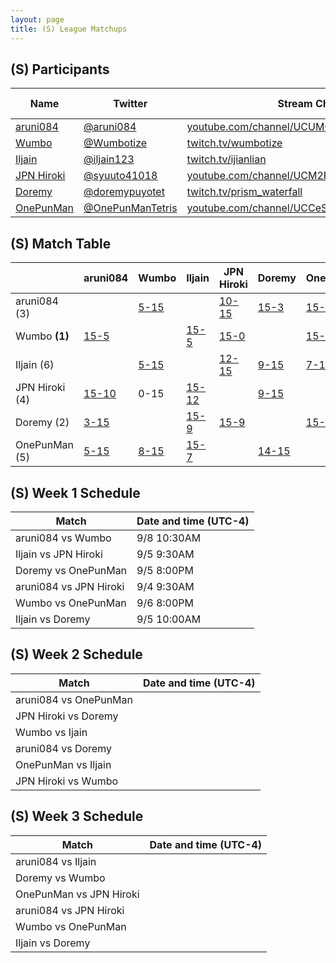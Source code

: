 ```yaml
---
layout: page
title: (S) League Matchups
---
```


## (S) Participants ##

<table>
  <thead>
    <tr>
      <th>Name</th>
      <th>Twitter</th>
      <th>Stream Channel</th>
	  <th>Sprint Time</th>
	  <th>Rating</th>
    </tr>
  </thead>
  <tbody>
    <tr>
      <td><a href="https://steamcommunity.com/profiles/76561198293462529/">aruni084</a></td>
      <td><a href="https://twitter.com/aruni084">@aruni084</a></td>
      <td><a href="https://www.youtube.com/channel/UCUMQUo-IkhoBvL2_QIayHLQ">youtube.com/channel/UCUMQUo-IkhoBvL2_QIayHLQ</a></td>
      <td>37</td>
      <td>15000</td>
    </tr>
    <tr>
      <td><a href="https://steamcommunity.com/profiles/76561198265058335/">Wumbo</a></td>
      <td><a href="https://twitter.com/Wumbotize">@Wumbotize</a></td>
      <td><a href="https://www.twitch.tv/wumbotize">twitch.tv/wumbotize</a></td>
      <td>38</td>
      <td>50000</td>
    </tr>
    <tr>
      <td><a href="https://steamcommunity.com/profiles/76561198370403800/">Iljain</a></td>
      <td><a href="https://twitter.com/iljain123">@iljain123</a></td>
      <td><a href="https://www.twitch.tv/ijianlian">twitch.tv/ijianlian</a></td>
      <td>46</td>
      <td>18000</td>
    </tr>
    <tr>
      <td><a href="https://steamcommunity.com/profiles/76561198812292527/">JPN Hiroki</a></td>
      <td><a href="https://twitter.com/syuuto41018">@syuuto41018</a></td>
      <td><a href="https://www.youtube.com/channel/UCM2REfYwxv3yaKhc4aMbEyg">youtube.com/channel/UCM2REfYwxv3yaKhc4aMbEyg</a></td>
      <td>-</td>
      <td>-</td>
    </tr>
    <tr>
      <td><a href="https://steamcommunity.com/id/doorenemy/">Doremy</a></td>
      <td><a href="https://twitter.com/doremypuyotet">@doremypuyotet</a></td>
      <td><a href="https://www.twitch.tv/prism_waterfall">twitch.tv/prism_waterfall</a></td>
      <td>38.96</td>
      <td>23383</td>
    </tr>
    <tr>
      <td><a href="https://steamcommunity.com/id/allspecifiedurlsarealreadyinuse">OnePunMan</a></td>
      <td><a href="https://twitter.com/OnePunManTetris">@OnePunManTetris</a></td>
      <td><a href="https://www.youtube.com/channel/UCCeSjd7DLJJKxJXf4vEzdzA">youtube.com/channel/UCCeSjd7DLJJKxJXf4vEzdzA</a></td>
      <td>45.9</td>
      <td>11000</td>
    </tr>
  </tbody>
</table>

## (S) Match Table ##

<table>
  <thead>
    <tr>
      <th> </th>
      <th>aruni084</th>
      <th>Wumbo</th>
      <th>Iljain</th>
      <th>JPN Hiroki</th>
      <th>Doremy</th>
      <th>OnePunMan</th>
      <th>W-L</th>
      <th>Pt. Diff</th>
    </tr>
  </thead>
  <tbody>
    <tr>
      <td>aruni084 (3)</td>
      <td> </td> <!--aruni084-->
      <td><a href="https://www.youtube.com/watch?v=qKYK9_kb6WY">5-15</a></td> <!--Wumbo-->
      <td> </td> <!--Iljain-->
      <td><a href="https://www.youtube.com/watch?v=iydY_hdv6ew">10-15</a></td> <!--JPN Hiroki-->
      <td><a href="https://www.youtube.com/watch?v=z7lDjx8Fq88">15-3</a></td> <!--Doremy-->
      <td><a href="https://www.youtube.com/watch?v=Iz5ABh_rU8A">15-5</a></td> <!--OnePunMan-->
      <td>2-2</td>
      <td>+7</td>
    </tr>
    <tr>
      <td>Wumbo <b>(1)</b></td>
      <td><a href="https://www.youtube.com/watch?v=qotFvwWxxVA">15-5</a></td> <!--aruni084-->
      <td> </td> <!--Wumbo-->
      <td><a href="https://www.youtube.com/watch?v=HtIIanuMH2M">15-5</a></td> <!--Iljain-->
      <td><a href="https://www.youtube.com/watch?v=FE_h4XKuET8">15-0</a></td> <!--JPN Hiroki-->
      <td> </td> <!--Doremy-->
      <td><a href="https://www.youtube.com/watch?v=1Y2pgxU9J_o">15-8</a></td> <!--OnePunMan-->
      <td>4-0</td>
      <td>+42</td>
    </tr>
    <tr>
      <td>Iljain (6)</td>
      <td> </td> <!--aruni084-->
      <td><a href="https://www.youtube.com/watch?v=HtIIanuMH2M">5-15</a></td> <!--Wumbo-->
      <td> </td> <!--Iljain-->
      <td><a href="https://www.youtube.com/watch?v=dbaLugnvI_o">12-15</a></td> <!--JPN Hiroki-->
      <td><a href="https://www.twitch.tv/videos/306206040">9-15</a></td> <!--Doremy-->
      <td><a href="https://www.youtube.com/watch?v=FdJ__p1ySBs">7-15</a></td> <!--OnePunMan-->
      <td>0-4</td>
      <td>-27</td>
    </tr>
    <tr>
      <td>JPN Hiroki (4)</td>
      <td><a href="https://www.youtube.com/watch?v=8GlOelO5wN4">15-10</a></td> <!--aruni084-->
      <td>0-15</td> <!--Wumbo-->
      <td><a href="https://www.youtube.com/watch?v=dbaLugnvI_o">15-12</a></td> <!--Iljain-->
      <td> </td> <!--JPN Hiroki-->
      <td><a href="https://www.youtube.com/watch?v=KD-vkt7uQIE">9-15</a></td> <!--Doremy-->
      <td> </td> <!--OnePunMan-->
      <td>2-2</td>
      <td>-13</td>
    </tr>
    <tr>
      <td>Doremy (2)</td>
      <td><a href="https://www.youtube.com/watch?v=z7lDjx8Fq88">3-15</a></td> <!--aruni084-->
      <td> </td> <!--Wumbo-->
      <td><a href="https://www.twitch.tv/videos/306206040">15-9</a></td> <!--Iljain-->
      <td><a href="https://www.twitch.tv/videos/308329179">15-9</a></td> <!--JPN Hiroki-->
      <td> </td> <!--Doremy-->
      <td><a href="https://www.twitch.tv/videos/306412978">15-14</a></td> <!--OnePunMan-->
      <td>3-1</td>
      <td>+1</td>
    </tr>
    <tr>
      <td>OnePunMan (5)</td>
      <td><a href="https://www.youtube.com/watch?v=LzIs7W7JdYg">5-15</a></td> <!--aruni084-->
      <td><a href="https://www.youtube.com/watch?v=0PKaTpgU1Bw">8-15</a></td> <!--Wumbo-->
      <td><a href="https://www.youtube.com/watch?v=FdJ__p1ySBs">15-7</a></td> <!--Iljain-->
      <td> </td> <!--JPN Hiroki-->
      <td><a href="https://www.youtube.com/watch?v=W0ncq8kvqMw">14-15</a></td> <!--Doremy-->
      <td> </td> <!--OnePunMan-->
      <td>1-3</td>
      <td>-10</td>
    </tr>
  </tbody>
</table>

## (S) Week 1 Schedule ##

<table>
  <thead>
    <tr>
      <th>Match</th>
      <th>Date and time (UTC-4)</th>
    </tr>
  </thead>
  <tbody>
    <tr>
      <td>aruni084 vs Wumbo</td>
      <td>9/8 10:30AM</td>
    </tr>
    <tr>
      <td>Iljain vs JPN Hiroki</td>
      <td>9/5 9:30AM</td>
    </tr>
    <tr>
      <td>Doremy vs OnePunMan</td>
      <td>9/5 8:00PM</td>
    </tr>
    <tr>
      <td>aruni084 vs JPN Hiroki</td>
      <td>9/4 9:30AM</td>
    </tr>
    <tr>
      <td>Wumbo vs OnePunMan</td>
      <td>9/6 8:00PM</td>
    </tr>
    <tr>
      <td>Iljain vs Doremy</td>
      <td>9/5 10:00AM</td>
    </tr>
  </tbody>
</table>

## (S) Week 2 Schedule ##

<table>
  <thead>
    <tr>
      <th>Match</th>
      <th>Date and time (UTC-4)</th>
    </tr>
  </thead>
  <tbody>
    <tr>
      <td>aruni084 vs OnePunMan</td>
      <td></td>
    </tr>
    <tr>
      <td>JPN Hiroki vs Doremy</td>
      <td></td>
    </tr>
    <tr>
      <td>Wumbo vs Ijain</td>
      <td></td>
    </tr>
    <tr>
      <td>aruni084 vs Doremy</td>
      <td></td>
    </tr>
    <tr>
      <td>OnePunMan vs Iljain</td>
      <td></td>
    </tr>
    <tr>
      <td>JPN Hiroki vs Wumbo</td>
      <td></td>
    </tr>
  </tbody>
</table>

## (S) Week 3 Schedule ##

<table>
  <thead>
    <tr>
      <th>Match</th>
      <th>Date and time (UTC-4)</th>
    </tr>
  </thead>
  <tbody>
    <tr>
      <td>aruni084 vs Iljain</td>
      <td></td>
    </tr>
    <tr>
      <td>Doremy vs Wumbo</td>
      <td></td>
    </tr>
    <tr>
      <td>OnePunMan vs JPN Hiroki</td>
      <td></td>
    </tr>
    <tr>
      <td>aruni084 vs JPN Hiroki</td>
      <td></td>
    </tr>
    <tr>
      <td>Wumbo vs OnePunMan</td>
      <td></td>
    </tr>
    <tr>
      <td>Iljain vs Doremy</td>
      <td></td>
    </tr>
  </tbody>
</table>
